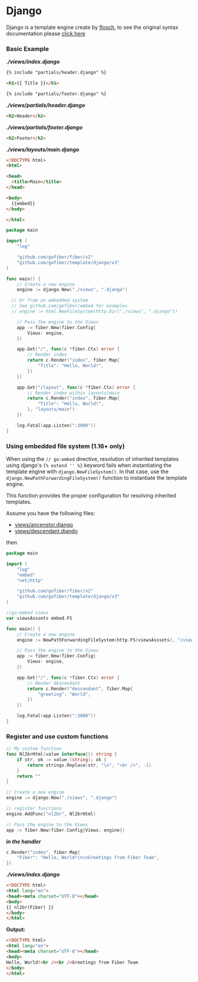 # Django

Django is a template engine create by [flosch](https://github.com/flosch/pongo2), to see the original syntax documentation please [click here](https://docs.djangoproject.com/en/dev/topics/templates/)

### Basic Example

_**./views/index.django**_
```html
{% include "partials/header.django" %}

<h1>{{ Title }}</h1>

{% include "partials/footer.django" %}
```
_**./views/partials/header.django**_
```html
<h2>Header</h2>
```
_**./views/partials/footer.django**_
```html
<h2>Footer</h2>
```
_**./views/layouts/main.django**_
```html
<!DOCTYPE html>
<html>

<head>
  <title>Main</title>
</head>

<body>
  {{embed}}
</body>

</html>
```

```go
package main

import (
	"log"

	"github.com/gofiber/fiber/v2"
	"github.com/gofiber/template/django/v3"
)

func main() {
	// Create a new engine
	engine := django.New("./views", ".django")

  // Or from an embedded system
  // See github.com/gofiber/embed for examples
  // engine := html.NewFileSystem(http.Dir("./views", ".django"))

	// Pass the engine to the Views
	app := fiber.New(fiber.Config{
		Views: engine,
	})

	app.Get("/", func(c *fiber.Ctx) error {
		// Render index
		return c.Render("index", fiber.Map{
			"Title": "Hello, World!",
		})
	})

	app.Get("/layout", func(c *fiber.Ctx) error {
		// Render index within layouts/main
		return c.Render("index", fiber.Map{
			"Title": "Hello, World!",
		}, "layouts/main")
	})

	log.Fatal(app.Listen(":3000"))
}

```
### Using embedded file system (1.16+ only)

When using the `// go:embed` directive, resolution of inherited templates using django's `{% extend '' %}` keyword fails when instantiating the template engine with `django.NewFileSystem()`. In that case, use the `django.NewPathForwardingFileSystem()` function to instantiate the template engine. 

This function provides the proper configuration for resolving inherited templates.

Assume you have the following files:

- [views/ancenstor.django](views/ancestor.django)
- [views/descendant.djando](views/descendant.django)

then

```go
package main

import (
	"log"
	"embed"
	"net/http"

	"github.com/gofiber/fiber/v2"
	"github.com/gofiber/template/django/v3"
)

//go:embed views
var viewsAsssets embed.FS

func main() {
	// Create a new engine
	engine := NewPathForwardingFileSystem(http.FS(viewsAsssets), "/views", ".django")

	// Pass the engine to the Views
	app := fiber.New(fiber.Config{
		Views: engine,
	})

	app.Get("/", func(c *fiber.Ctx) error {
		// Render descendant
		return c.Render("descendant", fiber.Map{
			"greeting": "World",
		})
	})

	log.Fatal(app.Listen(":3000"))
}

```

### Register and use custom functions
```go
// My custom function
func Nl2brHtml(value interface{}) string {
	if str, ok := value.(string); ok {
		return strings.Replace(str, "\n", "<br />", -1)
	}
	return ""
}

// Create a new engine
engine := django.New("./views", ".django")

// register functions
engine.AddFunc("nl2br", Nl2brHtml)

// Pass the engine to the Views
app := fiber.New(fiber.Config{Views: engine})
```
_**in the handler**_
```go
c.Render("index", fiber.Map{
    "Fiber": "Hello, World!\n\nGreetings from Fiber Team",
})
```

_**./views/index.django**_
```html
<!DOCTYPE html>
<html lang="en">
<head><meta charset="UTF-8"></head>
<body>
{{ nl2br(Fiber) }}
</body>
</html>
```
**Output:**
```html
<!DOCTYPE html>
<html lang="en">
<head><meta charset="UTF-8"></head>
<body>
Hello, World!<br /><br />Greetings from Fiber Team
</body>
</html>
```
